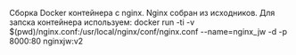 Сборка Docker контейнера с nginx. Nginx собран из исходников.
Для запска контейнера используем: docker run -ti -v $(pwd)/nginx.conf:/usr/local/nginx/conf/nginx.conf --name=nginx_jw -d -p 8000:80 nginxjw:v2
